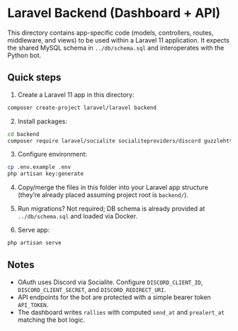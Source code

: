 # Laravel Backend (Dashboard + API)

This directory contains app-specific code (models, controllers, routes, middleware, and views) to be used within a Laravel 11 application. It expects the shared MySQL schema in `../db/schema.sql` and interoperates with the Python bot.

## Quick steps

1. Create a Laravel 11 app in this directory:

```bash
composer create-project laravel/laravel backend
```

2. Install packages:
```bash
cd backend
composer require laravel/socialite socialiteproviders/discord guzzlehttp/guzzle
```

3. Configure environment:
```bash
cp .env.example .env
php artisan key:generate
```

4. Copy/merge the files in this folder into your Laravel app structure (they’re already placed assuming project root is `backend/`).

5. Run migrations? Not required; DB schema is already provided at `../db/schema.sql` and loaded via Docker.

6. Serve app:
```bash
php artisan serve
```

## Notes
- OAuth uses Discord via Socialite. Configure `DISCORD_CLIENT_ID`, `DISCORD_CLIENT_SECRET`, and `DISCORD_REDIRECT_URI`.
- API endpoints for the bot are protected with a simple bearer token `API_TOKEN`.
- The dashboard writes `rallies` with computed `send_at` and `prealert_at` matching the bot logic.